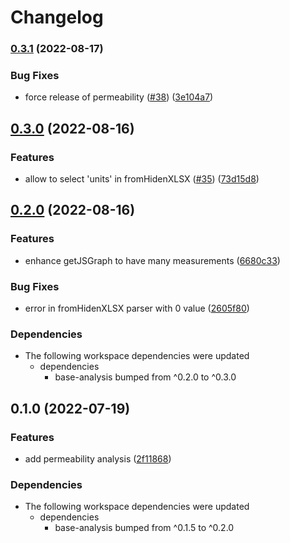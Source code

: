 # Changelog

### [0.3.1](https://www.github.com/cheminfo/analysis/compare/permeability-analysis-v0.3.0...permeability-analysis-v0.3.1) (2022-08-17)


### Bug Fixes

* force release of permeability ([#38](https://www.github.com/cheminfo/analysis/issues/38)) ([3e104a7](https://www.github.com/cheminfo/analysis/commit/3e104a7e15071ecd110b7f353064d078a95f136a))

## [0.3.0](https://www.github.com/cheminfo/analysis/compare/permeability-analysis-v0.2.0...permeability-analysis-v0.3.0) (2022-08-16)


### Features

* allow to select 'units' in fromHidenXLSX ([#35](https://www.github.com/cheminfo/analysis/issues/35)) ([73d15d8](https://www.github.com/cheminfo/analysis/commit/73d15d86ea256f76d6e0db9a2ee4f28bb95d3608))

## [0.2.0](https://www.github.com/cheminfo/analysis/compare/permeability-analysis-v0.1.0...permeability-analysis-v0.2.0) (2022-08-16)


### Features

* enhance getJSGraph to have many measurements ([6680c33](https://www.github.com/cheminfo/analysis/commit/6680c33166a076af84aa126604cb4f781173ccb4))


### Bug Fixes

* error in fromHidenXLSX parser with 0 value ([2605f80](https://www.github.com/cheminfo/analysis/commit/2605f80974945002cc5f2df3903c15102b136eba))


### Dependencies

* The following workspace dependencies were updated
  * dependencies
    * base-analysis bumped from ^0.2.0 to ^0.3.0

## 0.1.0 (2022-07-19)


### Features

* add permeability analysis ([2f11868](https://www.github.com/cheminfo/analysis/commit/2f11868fb67e7cf0d0af3fe9855fcbaa4b53fa36))



### Dependencies

* The following workspace dependencies were updated
  * dependencies
    * base-analysis bumped from ^0.1.5 to ^0.2.0
